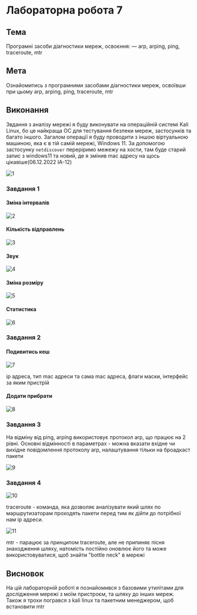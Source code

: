 # Лабораторна робота 7

## Тема

Програмні засоби діагностики мереж, освоєння: — arp, arping, ping, traceroute, mtr

## Мета

Ознайомитись з програмними засобами діагностики мереж, освоївши при цьому arp, arping, ping, traceroute, mtr

## Виконання

Звдання з аналізу мережі я буду виконувати на операційній системі Kali Linux, бо це найкраща ОС для тестування безпеки мереж, застосунків та багато іншого. Загалом операції я буду проводити з іншою віртуальною машиною, яка є в тій самій мережі, Windows 11. За допомогою застосунку `netdiscover` переріримо межежу на хости, там буде старий запис з windows11 та новий, де я змінив mac адресу на щось цікавіше(06.12.2022 IA-12)

![1](assets/1.png)

### Завдання 1

#### Зміна інтервалів

![2](assets/2.png)

#### Кількість відправлень

![3](assets/3.png)

#### Звук

![4](assets/4.png)

#### Зміна розміру

![5](assets/5.png)

#### Статистика

![6](assets/6.png)

### Завдання 2

#### Подивитись кеш

![7](assets/7.png)

ip адреса, тип mac адреси та сама mac адреса, флаги маски, інтерфейс за яким пристрій

#### Додати прибрати

![8](assets/8.png)

### Завдання 3

На відміну від ping, arping використовує протокол arp, що працює на 2 рівні. Основні відмінності в параметрах - можна вказати вхідне чи вихідне повідомлення протоколу arp, налаштування тільки на броадкаст пакети

![9](assets/9.png)

### Завдання 4

![10](assets/10.png)

traceroute - команда, яка дозволяє аналізувати який шлях по маршрутизаторам проходять пакети перед тим як дійти до потрібної нам ip адреси.

![11](assets/11.png)

mtr - парацює за принципом traceroute, але не припиняє пісня знаходження шляху, натомість постійно оновлює його та може використовуватися, щоб знайти "bottle neck" в мережі

## Висновок

На цій лабораторній роботі я познайомився з базовими утилітами для дослідження мережі з моїм пристроєм, та шляху до інших мереж. Також я трохи погрався з kali linux та пакетним менеджером, щоб встановити mtr
